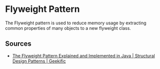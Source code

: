 # Flyweight Pattern

The Flyweight pattern is used to reduce memory usage by extracting common properties of many objects to a new flyweight class.

## Sources

- [The Flyweight Pattern Explained and Implemented in Java | Structural Design Patterns | Geekific](https://www.youtube.com/watch?v=qscOsQV-K14)